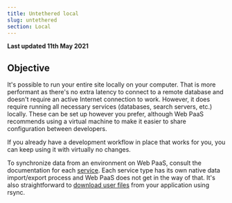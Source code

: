 ```yaml
---
title: Untethered local
slug: untethered
section: Local
---
```


**Last updated 11th May 2021**



## Objective  

It's possible to run your entire site locally on your computer.  That is more performant as there's no extra latency to connect to a remote database and doesn't require an active Internet connection to work.  However, it does require running all necessary services (databases, search servers, etc.) locally.  These can be set up however you prefer, although Web PaaS recommends using a virtual machine to make it easier to share configuration between developers.

If you already have a development workflow in place that works for you, you can keep using it with virtually no changes.

To synchronize data from an environment on Web PaaS, consult the documentation for each [service](../../configuration-services).  Each service type has its own native data import/export process and Web PaaS does not get in the way of that.  It's also straightforward to [download user files](../../tutorials-exporting#downloading-files) from your application using rsync.
